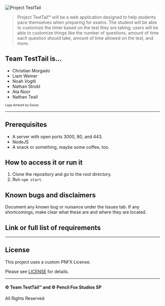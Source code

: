 ![Project TestTail](https://media.discordapp.net/attachments/612771858969788436/1020740691606917130/bannerTransparentFixed.png?width=1440&height=480)
> Project TestTail℠ will be a web application designed to help students pace themselves when preparing for exams. The student will be able to customize the timer based on the test they are taking; users will be able to customize things like the number of questions, amount of time each question should take, amount of time allowed on the test, and more.

## Team TestTail is...
- Christian Morgado
- Liam Weiner
- Noah Vogtli
- Nathan Strobl
- Ata Noor
- Nathan Teall 

<sup><sub>Logo Artwork by Goose</sub></sup> 

---
## Prerequisites
- A server with open ports 3000, 80, and 443.
- NodeJS
- A snack or something, maybe some coffee, too.

## How to access it or run it
1. Clone the repository and go to the root directory.
2. Run ``npm start``.

## Known bugs and disclaimers
Document any known bug or nuisance under the Issues tab.
If any shortcomings, make clear what these are and where they are located.

## Link or full list of requirements
---
## License
This project uses a custom PNFX License.

Please see [LICENSE](LICENSE.md) for details.

---

#### © Team TestTail℠ and © Pencil Fox Studios SP
All Rights Reserved